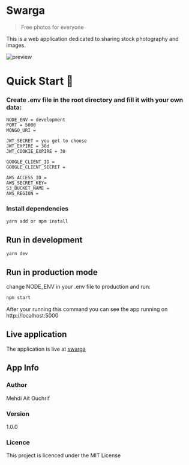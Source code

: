 # Swarga

> Free photos for everyone

This is a web application dedicated to sharing stock photography and images.

![preview](https://user-images.githubusercontent.com/74450685/108373544-4ea5fe80-7200-11eb-8eee-2a03decd8a32.jpg)

# Quick Start 🚀

### Create .env file in the root directory and fill it with your own data:

```
NODE_ENV = development
PORT = 5000
MONGO_URI =

JWT_SECRET = you get to choose
JWT_EXPIRE = 30d
JWT_COOKIE_EXPIRE = 30

GOOGLE_CLIENT_ID =
GOOGLE_CLIENT_SECRET =

AWS_ACCESS_ID =
AWS_SECRET_KEY=
S3_BUCKET_NAME =
AWS_REGION =

```

### Install dependencies

```bash
yarn add or npm install
```

## Run in development

```
yarn dev
```

## Run in production mode

change NODE_ENV in your .env file to production and run:

```bash
npm start
```

After your running this command you can see the app running on http://localhost:5000

## Live application

The application is live at [swarga](https://swargaapp.herokuapp.com/)

## App Info

### Author

Mehdi Ait Ouchrif

### Version

1.0.0

### Licence

This project is licenced under the MIT License
